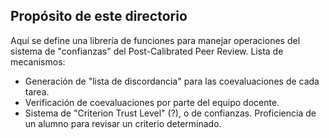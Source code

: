 ## Propósito de este directorio

Aquí se define una librería de funciones para manejar operaciones del sistema de "confianzas" del Post-Calibrated Peer Review.
Lista de mecanismos:

- Generación de "lista de discordancia" para las coevaluaciones de cada tarea.
- Verificación de coevaluaciones por parte del equipo docente.
- Sistema de "Criterion Trust Level" (?), o de confianzas. Proficiencia de un alumno para revisar un criterio determinado.